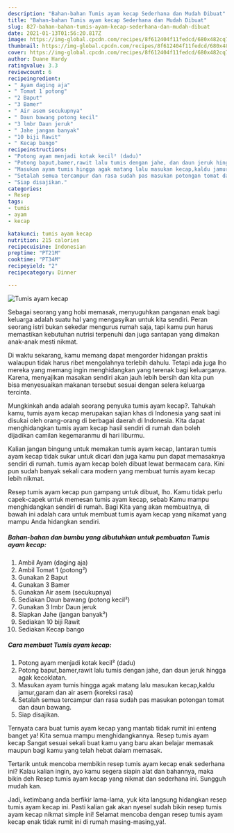 ```yaml
---
description: "Bahan-bahan Tumis ayam kecap Sederhana dan Mudah Dibuat"
title: "Bahan-bahan Tumis ayam kecap Sederhana dan Mudah Dibuat"
slug: 827-bahan-bahan-tumis-ayam-kecap-sederhana-dan-mudah-dibuat
date: 2021-01-13T01:56:20.817Z
image: https://img-global.cpcdn.com/recipes/8f612404f11fedcd/680x482cq70/tumis-ayam-kecap-foto-resep-utama.jpg
thumbnail: https://img-global.cpcdn.com/recipes/8f612404f11fedcd/680x482cq70/tumis-ayam-kecap-foto-resep-utama.jpg
cover: https://img-global.cpcdn.com/recipes/8f612404f11fedcd/680x482cq70/tumis-ayam-kecap-foto-resep-utama.jpg
author: Duane Hardy
ratingvalue: 3.3
reviewcount: 6
recipeingredient:
- " Ayam daging aja"
- " Tomat 1 potong"
- "2 Baput"
- "3 Bamer"
- " Air asem secukupnya"
- " Daun bawang potong kecil"
- "3 lmbr Daun jeruk"
- " Jahe jangan banyak"
- "10 biji Rawit"
- " Kecap bango"
recipeinstructions:
- "Potong ayam menjadi kotak kecil² (dadu)"
- "Potong baput,bamer,rawit lalu tumis dengan jahe, dan daun jeruk hingga agak kecoklatan."
- "Masukan ayam tumis hingga agak matang lalu masukan kecap,kaldu jamur,garam dan air asem (koreksi rasa)"
- "Setalah semua tercampur dan rasa sudah pas masukan potongan tomat dan daun bawang."
- "Siap disajikan."
categories:
- Resep
tags:
- tumis
- ayam
- kecap

katakunci: tumis ayam kecap 
nutrition: 215 calories
recipecuisine: Indonesian
preptime: "PT21M"
cooktime: "PT34M"
recipeyield: "2"
recipecategory: Dinner

---
```



![Tumis ayam kecap](https://img-global.cpcdn.com/recipes/8f612404f11fedcd/680x482cq70/tumis-ayam-kecap-foto-resep-utama.jpg)

Sebagai seorang yang hobi memasak, menyuguhkan panganan enak bagi keluarga adalah suatu hal yang mengasyikan untuk kita sendiri. Peran seorang istri bukan sekedar mengurus rumah saja, tapi kamu pun harus memastikan kebutuhan nutrisi terpenuhi dan juga santapan yang dimakan anak-anak mesti nikmat.

Di waktu  sekarang, kamu memang dapat mengorder hidangan praktis walaupun tidak harus ribet mengolahnya terlebih dahulu. Tetapi ada juga lho mereka yang memang ingin menghidangkan yang terenak bagi keluarganya. Karena, menyajikan masakan sendiri akan jauh lebih bersih dan kita pun bisa menyesuaikan makanan tersebut sesuai dengan selera keluarga tercinta. 



Mungkinkah anda adalah seorang penyuka tumis ayam kecap?. Tahukah kamu, tumis ayam kecap merupakan sajian khas di Indonesia yang saat ini disukai oleh orang-orang di berbagai daerah di Indonesia. Kita dapat menghidangkan tumis ayam kecap hasil sendiri di rumah dan boleh dijadikan camilan kegemaranmu di hari liburmu.

Kalian jangan bingung untuk memakan tumis ayam kecap, lantaran tumis ayam kecap tidak sukar untuk dicari dan juga kamu pun dapat memasaknya sendiri di rumah. tumis ayam kecap boleh dibuat lewat bermacam cara. Kini pun sudah banyak sekali cara modern yang membuat tumis ayam kecap lebih nikmat.

Resep tumis ayam kecap pun gampang untuk dibuat, lho. Kamu tidak perlu capek-capek untuk memesan tumis ayam kecap, sebab Kamu mampu menghidangkan sendiri di rumah. Bagi Kita yang akan membuatnya, di bawah ini adalah cara untuk membuat tumis ayam kecap yang nikamat yang mampu Anda hidangkan sendiri.

<!--inarticleads1-->

##### Bahan-bahan dan bumbu yang dibutuhkan untuk pembuatan Tumis ayam kecap:

1. Ambil  Ayam (daging aja)
1. Ambil  Tomat 1 (potong²)
1. Gunakan 2 Baput
1. Gunakan 3 Bamer
1. Gunakan  Air asem (secukupnya)
1. Sediakan  Daun bawang (potong kecil²)
1. Gunakan 3 lmbr Daun jeruk
1. Siapkan  Jahe (jangan banyak²)
1. Sediakan 10 biji Rawit
1. Sediakan  Kecap bango




<!--inarticleads2-->

##### Cara membuat Tumis ayam kecap:

1. Potong ayam menjadi kotak kecil² (dadu)
1. Potong baput,bamer,rawit lalu tumis dengan jahe, dan daun jeruk hingga agak kecoklatan.
1. Masukan ayam tumis hingga agak matang lalu masukan kecap,kaldu jamur,garam dan air asem (koreksi rasa)
1. Setalah semua tercampur dan rasa sudah pas masukan potongan tomat dan daun bawang.
1. Siap disajikan.




Ternyata cara buat tumis ayam kecap yang mantab tidak rumit ini enteng banget ya! Kita semua mampu menghidangkannya. Resep tumis ayam kecap Sangat sesuai sekali buat kamu yang baru akan belajar memasak maupun bagi kamu yang telah hebat dalam memasak.

Tertarik untuk mencoba membikin resep tumis ayam kecap enak sederhana ini? Kalau kalian ingin, ayo kamu segera siapin alat dan bahannya, maka bikin deh Resep tumis ayam kecap yang nikmat dan sederhana ini. Sungguh mudah kan. 

Jadi, ketimbang anda berfikir lama-lama, yuk kita langsung hidangkan resep tumis ayam kecap ini. Pasti kalian gak akan nyesel sudah bikin resep tumis ayam kecap nikmat simple ini! Selamat mencoba dengan resep tumis ayam kecap enak tidak rumit ini di rumah masing-masing,ya!.

